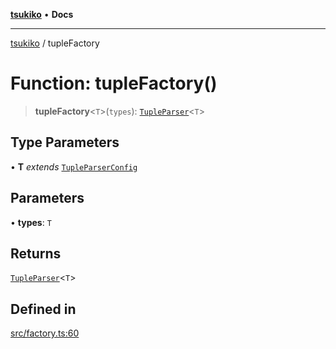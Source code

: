 [**tsukiko**](../README.md) • **Docs**

***

[tsukiko](../README.md) / tupleFactory

# Function: tupleFactory()

> **tupleFactory**\<`T`\>(`types`): [`TupleParser`](../classes/TupleParser.md)\<`T`\>

## Type Parameters

• **T** *extends* [`TupleParserConfig`](../type-aliases/TupleParserConfig.md)

## Parameters

• **types**: `T`

## Returns

[`TupleParser`](../classes/TupleParser.md)\<`T`\>

## Defined in

[src/factory.ts:60](https://github.com/BIYUEHU/tsukiko/blob/aa7a414bb89555b3910dd9d229f505891bded4ee/src/factory.ts#L60)
